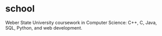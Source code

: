 # school

Weber State University coursework in Computer Science: C++, C, Java, SQL, Python, and web development.
